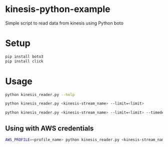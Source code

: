 # kinesis-python-example
Simple script to read data from kinesis using Python boto

# Setup
```bash
pip install boto3 
pip install click
```

# Usage
```bash
python kinesis_reader.py --help
```
```bash
python kinesis_reader.py <kinesis-stream_name> --limit=<limit>
```
```bash
python kinesis_reader.py <kinesis-stream_name> --limit=<limit> --timedelta=90
```

## Using with AWS credentials
```bash
AWS_PROFILE=<profile_name> python kinesis_reader.py <kinesis-stream_name> --limit=<limit>
```
